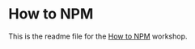 # How to NPM

This is the readme file for the [How to NPM](https://github.com/workshopper/how-to-npm) workshop.
